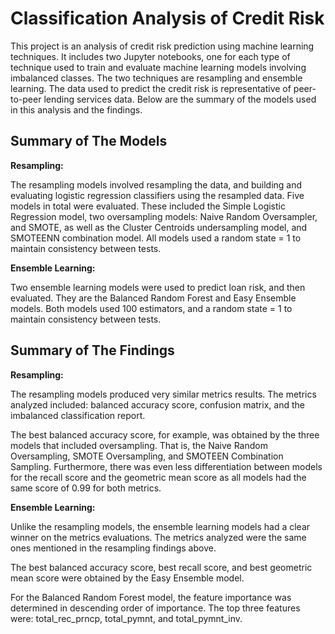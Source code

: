 # Classification Analysis of Credit Risk
This project is an analysis of credit risk prediction using machine learning techniques.
It includes two Jupyter notebooks, one for each type of technique used to train and evaluate machine learning models involving imbalanced classes. The two techniques are resampling and ensemble learning. The data used to predict the credit risk is representative of peer-to-peer lending services data. Below are the summary of the models used in this analysis and the findings.

## Summary of The Models
**Resampling:**

The resampling models involved resampling the data, and building and evaluating logistic regression classifiers using the resampled data. Five models in total were evaluated. These included the Simple Logistic Regression model, two oversampling models: Naive Random Oversampler, and SMOTE, as well as the Cluster Centroids undersampling model, and SMOTEENN combination model. All models used a random state = 1 to maintain consistency between tests.

**Ensemble Learning:**

Two ensemble learning models were used to predict loan risk, and then evaluated. They are the Balanced Random Forest and Easy Ensemble models. Both models used 100 estimators, and a random state = 1 to maintain consistency between tests.

## Summary of The Findings
**Resampling:**

The resampling models produced very similar metrics results. The metrics analyzed included: balanced accuracy score, confusion matrix, and the imbalanced classification report. 

The best balanced accuracy score, for example, was obtained by the three models that included oversampling. That is, the Naive Random Oversampling, SMOTE Oversampling, and SMOTEEN Combination Sampling. Furthermore, there was even less differentiation between models for the recall score and the geometric mean score as all models had the same score of 0.99 for both metrics.


**Ensemble Learning:**

Unlike the resampling models, the ensemble learning models had a clear winner on the metrics evaluations. The metrics analyzed were the same ones mentioned in the resampling findings above.

The best balanced accuracy score, best recall score, and best geometric mean score were obtained by the Easy Ensemble model. 

For the Balanced Random Forest model, the feature importance was determined in descending order of importance. The top three features were: total_rec_prncp, total_pymnt, and total_pymnt_inv.
